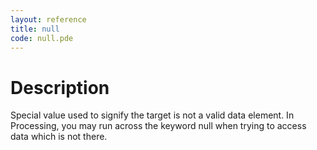 ```yaml
---
layout: reference
title: null
code: null.pde
---
```


# Description

Special value used to signify the target is not a valid data element. In Processing, you may run across the keyword null when trying to access data which is not there.

